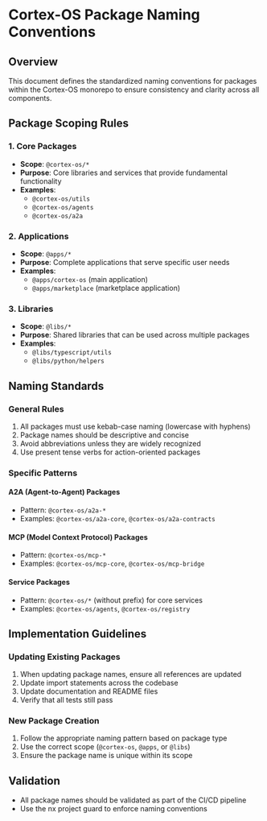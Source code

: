 # Cortex-OS Package Naming Conventions

## Overview

This document defines the standardized naming conventions for packages within the Cortex-OS monorepo to ensure consistency and clarity across all components.

## Package Scoping Rules

### 1. Core Packages

- **Scope**: `@cortex-os/*`
- **Purpose**: Core libraries and services that provide fundamental functionality
- **Examples**:
  - `@cortex-os/utils`
  - `@cortex-os/agents`
  - `@cortex-os/a2a`

### 2. Applications

- **Scope**: `@apps/*`
- **Purpose**: Complete applications that serve specific user needs
- **Examples**:
  - `@apps/cortex-os` (main application)
  - `@apps/marketplace` (marketplace application)

### 3. Libraries

- **Scope**: `@libs/*`
- **Purpose**: Shared libraries that can be used across multiple packages
- **Examples**:
  - `@libs/typescript/utils`
  - `@libs/python/helpers`

## Naming Standards

### General Rules

1. All packages must use kebab-case naming (lowercase with hyphens)
2. Package names should be descriptive and concise
3. Avoid abbreviations unless they are widely recognized
4. Use present tense verbs for action-oriented packages

### Specific Patterns

#### A2A (Agent-to-Agent) Packages

- Pattern: `@cortex-os/a2a-*`
- Examples: `@cortex-os/a2a-core`, `@cortex-os/a2a-contracts`

#### MCP (Model Context Protocol) Packages

- Pattern: `@cortex-os/mcp-*`
- Examples: `@cortex-os/mcp-core`, `@cortex-os/mcp-bridge`

#### Service Packages

- Pattern: `@cortex-os/*` (without prefix) for core services
- Examples: `@cortex-os/agents`, `@cortex-os/registry`

## Implementation Guidelines

### Updating Existing Packages

1. When updating package names, ensure all references are updated
2. Update import statements across the codebase
3. Update documentation and README files
4. Verify that all tests still pass

### New Package Creation

1. Follow the appropriate naming pattern based on package type
2. Use the correct scope (`@cortex-os`, `@apps`, or `@libs`)
3. Ensure the package name is unique within its scope

## Validation

- All package names should be validated as part of the CI/CD pipeline
- Use the nx project guard to enforce naming conventions
